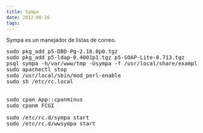 ```yaml
---
title: Sympa
date: 2012-08-28
tags:
---
```

Sympa es un manejador de listas de correo.

<pre>
sudo pkg_add p5-DBD-Pg-2.18.0p0.tgz
sudo pkg_add p5-ldap-0.4001p1.tgz p5-SOAP-Lite-0.713.tgz
psql sympa -h/var/www/tmp -Usympa -f /usr/local/share/examples/sym 
sudo apachectl stop
sudo /usr/local/sbin/mod_perl-enable
sudo sh /etc/rc.local


sudo cpan App::cpanminus
sudo cpanm FCGI 

sudo /etc/rc.d/sympa start
sudo /etc/rc.d/wwsympa start
</pre>
